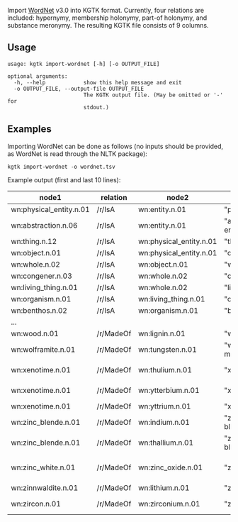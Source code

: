 Import [WordNet](https://wordnet.princeton.edu/) v3.0 into KGTK format. Currently, four relations are included: hypernymy, membership holonymy, part-of holonymy, and substance meronymy. The resulting KGTK file consists of 9 columns.

## Usage
```
usage: kgtk import-wordnet [-h] [-o OUTPUT_FILE]

optional arguments:
  -h, --help            show this help message and exit
  -o OUTPUT_FILE, --output-file OUTPUT_FILE
                        The KGTK output file. (May be omitted or '-' for
                        stdout.)
```

## Examples

Importing WordNet can be done as follows (no inputs should be provided, as WordNet is read through the NLTK package):

```
kgtk import-wordnet -o wordnet.tsv
```

Example output (first and last 10 lines):

| node1                   | relation  | node2                   | node1;label                             | node2;label                                                                     | relation;label | relation;dimension | source | sentence |
| ----------------------- | --------- | ----------------------- | --------------------------------------- | ------------------------------------------------------------------------------- | -------------- | ------------------ | ------ | -------- |
| wn:physical_entity.n.01 | /r/IsA    | wn:entity.n.01          | "physical entity"                       | "entity"                                                                        | "is a"         |                    | "WN"   |          |
| wn:abstraction.n.06     | /r/IsA    | wn:entity.n.01          | "abstraction"\|"abstract entity"        | "entity"                                                                        | "is a"         |                    | "WN"   |          |
| wn:thing.n.12           | /r/IsA    | wn:physical_entity.n.01 | "thing"                                 | "physical entity"                                                               | "is a"         |                    | "WN"   |          |
| wn:object.n.01          | /r/IsA    | wn:physical_entity.n.01 | "object"\|"physical object"             | "physical entity"                                                               | "is a"         |                    | "WN"   |          |
| wn:whole.n.02           | /r/IsA    | wn:object.n.01          | "whole"\|"unit"                         | "object"\|"physical object"                                                     | "is a"         |                    | "WN"   |          |
| wn:congener.n.03        | /r/IsA    | wn:whole.n.02           | "congener"                              | "whole"\|"unit"                                                                 | "is a"         |                    | "WN"   |          |
| wn:living_thing.n.01    | /r/IsA    | wn:whole.n.02           | "living thing"\|"animate thing"         | "whole"\|"unit"                                                                 | "is a"         |                    | "WN"   |          |
| wn:organism.n.01        | /r/IsA    | wn:living_thing.n.01    | "organism"\|"being"                     | "living thing"\|"animate thing"                                                 | "is a"         |                    | "WN"   |          |
| wn:benthos.n.02         | /r/IsA    | wn:organism.n.01        | "benthos"                               | "organism"\|"being"                                                             | "is a"         |                    | "WN"   |          |
| ...                     |           |                         |                                         |                                                                                 |                |                    |        |          |
| wn:wood.n.01            | /r/MadeOf | wn:lignin.n.01          | "wood"                                  | "lignin"                                                                        | "is made of"   |                    | "WN"   |          |
| wn:wolframite.n.01      | /r/MadeOf | wn:tungsten.n.01        | "wolframite"\|"iron manganese tungsten" | "tungsten"\|"wolfram"\|"W"\|"atomic number 74"                                  | "is made of"   |                    | "WN"   |          |
| wn:xenotime.n.01        | /r/MadeOf | wn:thulium.n.01         | "xenotime"                              | "thulium"\|"Tm"\|"atomic number 69"                                             | "is made of"   |                    | "WN"   |          |
| wn:xenotime.n.01        | /r/MadeOf | wn:ytterbium.n.01       | "xenotime"                              | "ytterbium"\|"Yb"\|"atomic number 70"                                           | "is made of"   |                    | "WN"   |          |
| wn:xenotime.n.01        | /r/MadeOf | wn:yttrium.n.01         | "xenotime"                              | "yttrium"\|"Y"\|"atomic number 39"                                              | "is made of"   |                    | "WN"   |          |
| wn:zinc_blende.n.01     | /r/MadeOf | wn:indium.n.01          | "zinc blende"\|"blende"\|"sphalerite"   | "indium"\|"In"\|"atomic number 49"                                              | "is made of"   |                    | "WN"   |          |
| wn:zinc_blende.n.01     | /r/MadeOf | wn:thallium.n.01        | "zinc blende"\|"blende"\|"sphalerite"   | "thallium"\|"Tl"\|"atomic number 81"                                            | "is made of"   |                    | "WN"   |          |
| wn:zinc_white.n.01      | /r/MadeOf | wn:zinc_oxide.n.01      | "zinc white"\|"Chinese white"           | "zinc oxide"\|"flowers of zinc"\|"philosopher\\'s wool"\|"philosophers\\' wool" | "is made of"   |                    | "WN"   |          |
| wn:zinnwaldite.n.01     | /r/MadeOf | wn:lithium.n.01         | "zinnwaldite"                           | "lithium"\|"Li"\|"atomic number 3"                                              | "is made of"   |                    | "WN"   |          |
| wn:zircon.n.01          | /r/MadeOf | wn:zirconium.n.01       | "zircon"\|"zirconium silicate"          | "zirconium"\|"Zr"\|"atomic number 40"                                           | "is made of"   |                    | "WN"   |          |

